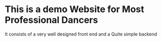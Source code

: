 <h1> This is a demo Website for Most Professional Dancers </h1>
<p> It consists of a very well designed front end and a Quite simple backend </p>